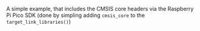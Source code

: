 A simple example, that includes the CMSIS core headers via the Raspberry Pi Pico SDK (done
by simpling adding `cmsis_core` to the `target_link_libraries()`)

